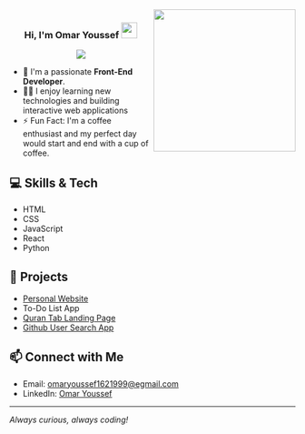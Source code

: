 <img width="250" align="right" src="https://c.tenor.com/_DOBjnGspYAAAAAM/code-coding.gif">

<h3 align="center">
   Hi, I'm Omar Youssef 
  <img src="https://media.giphy.com/media/hvRJCLFzcasrR4ia7z/giphy.gif" width="28">
</h3>

<!-- Typing SVG by DenverCoder1 - https://github.com/DenverCoder1/readme-typing-svg -->
<p align="center">
  <a href="https://github.com/DenverCoder1/readme-typing-svg"><img src="https://readme-typing-svg.herokuapp.com/?lines=Front-end%20web%20developer;Always%20learning%20new%20things&font=Fira%20Code&center=true&width=440&height=45&color=f75c7e&vCenter=true&size=22"></a>
</p> 

- 🏢 I'm a  passionate **Front-End Developer**.  
- 👨‍💻 I enjoy learning new technologies and building interactive web applications
- ⚡ Fun Fact: I'm a coffee enthusiast and my perfect day would start and end with a cup of coffee.

## 💻 Skills & Tech
- HTML
- CSS
- JavaScript
- React
- Python

## 🚀 Projects
- [Personal Website](https://github.com/OYoussef162/personal-website)
- To-Do List App
- [Quran Tab Landing Page](https://github.com/OYoussef162/quran-tab-landing-page)
- [Github User Search App](https://github.com/OYoussef162/Github-User-Search-App)

## 📫 Connect with Me
- Email: omaryoussef1621999@egmail.com
- LinkedIn: [Omar Youssef](https://www.linkedin.com/in/omar-youssef-elanany/?trk=opento_sprofile_topcard)

---

*Always curious, always coding!*
